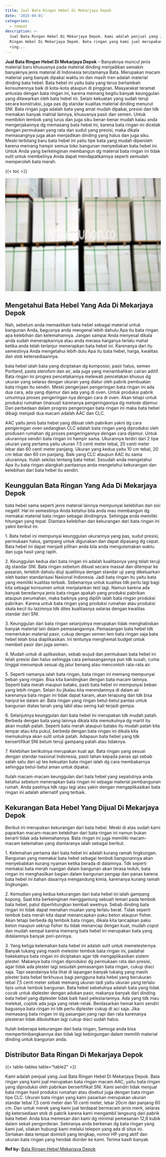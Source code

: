 ```yaml
---
title: Jual Bata Ringan Hebel Di Mekarjaya Depok
date: '2025-04-01'
categories:
  - tempat
description: >-
  Jual Bata Ringan Hebel Di Mekarjaya Depok. Kami adalah penjual yang Jual Bata
  Ringan Hebel Di Mekarjaya Depok. Bata ringan yang kami jual merupakan bata
  ring...
---
```


**Jual Bata Ringan Hebel Di Mekarjaya Depok** – Banyaknya muncul jenis material baru khususnya pada material dinding menjadikan semakin banyaknya jenis material di Indonesia terutamanya Bata. Merupakan macam material yang banyak dipakai waktu ini dan masih tren adalah material dinding bata hebel. Bata hebel ini yaitu bata yang terus bertambah konsumennya baik di kota-kota ataupun di pinggiran. Masyarakat teramat antusias dengan bata ringan ini, karena memang begitu banyak keunggulan yang ditawarkan oleh bata hebel ini. Selain kekuatan yang sudah teruji secara konstruksi, juga pas dg standar kualitas material dinding menurut SNI. Bata ringan juga adalah bata yang amat mudah dipakai, presisi dan tdk memakan banyak matrial lainnya, khususnya pasir dan semen. Untuk membikin tembok yang lurus dan juga siku benar-benar mudah kalau anda mengerjakannya dg memasang bata hebel ini, karena bata ringan ini dicetak dengan permukaan yang rata dan sudut yang presisi, maka dikala memasangnya juga akan menjadikan dinding yang halus dan juga siku. Meski terbilang baru bata hebel ini yaitu tipe bata yang mudah diperoleh karena memang hampir semua toko bangunan menyediakan bata hebel ini. Untuk Anda yang berkeinginan membangun dg material bata ringan ini tidak sulit untuk membelinya Anda dapat mendapatkannya seperti semudah memperoleh bata merah.

{{< toc >}}

![Jual Bata Ringan Hebel Di Mekarjaya Depok](/images/jual-hebel-murah-39.png)

## Mengetahui Bata Hebel Yang Ada Di Mekarjaya Depok

Nah, sebelum anda memastikan bata hebel sebagai material untuk bangunan Anda, bagusnya anda mengenal lebih dahulu Apa itu bata ringan apa kelebihan dan kelemahannya. Jangan sampai Anda menyesal dikala anda sudah menerapkannya atau anda merasa harganya terlalu mahal ketika anda telah terlanjur menerapkan bata hebel ini. Karenanya dari itu semestinya Anda mengetahui lebih dulu Apa itu bata hebel, harga, kwalitas dan stok ketersediaannya.

bata hebel ialah bata yang diciptakan dg komposisi; pasir halus, semen Portland, pasta sterofom dan air, ada juga yang menambahkan cairan aditif. Bata ringan ini progres pencetakannya melewati pencetakan khusus dg ukuran yang selaras dengan ukuran yang diatur oleh pabrik pembuatan bata ringan itu sendiri. Meski pengerjaan pengeringan bata ringan ini ada dua cara, ada yang dijemur dan ada yang di oven. Untuk produksi pabrik umumnya proses pengeringan nya dengan cara di oven. Akan tetapi untuk produksi rumahan (manual) karenanya pengeringannya dg metode dijemur. Dari perbedaan dalam progres pengeringan bata ringan ini maka bata hebel dibagi menjadi dua macam adalah AAC dan CLC.

AAC yaitu jenis bata hebel yang dibuat oleh pabrikan yakni dg cara pengeringan oven sedangkan CLC adalah bata ringan yang diproduksi oleh produsen rumahan dg proses pengeringannya dengan cara dijemur. Untuk ukurannya sendiri bata ringan ini hampir sama. Ukurannya terdiri dari 2 tipe ukuran yang pertama yaitu ukuran 7.5 centi meter tebal, 20 centi meter lebar dan 60 centi meter panjang. Ukuran yang kedua yaitu 10 cm tebal, 20 cm lebar dan 60 cm panjang. Baik yang CLC ataupun AAC itu sama ukurannya. Itulah sekilas tentang bata hebel. Sesudah anda mengetahui Apa itu bata ringan alangkah pantasnya anda mengetahui kekurangan dan kelebihan dari bata hebel itu sendiri.

## Keunggulan Bata Ringan Yang Ada Di Mekarjaya Depok

bata hebel sama seperti jenis material lainnya mempunyai kelebihan dan sisi negatif. Hal ini semestinya Anda ketahui bila anda mau membangun dg memakai material bata ringan sebagai dindingnya. Sehingga anda memiliki hitungan yang tepat. Diantara kelebihan dan kekurangan dari bata ringan ini yakni berikut ini.

1\. Bata hebel ini mempunyai keunggulan ukurannya yang pas, sudut presisi, permukaan halus, gampang untuk digunakan dan dapat dipasang dg cepat. Bata hebel ini dapat menjadi pilihan anda bila anda mengutamakan waktu dan juga hasil yang rapih.

2\. Keunggulan kedua dari bata ringan ini adalah kualitasnya yang telah teruji dg standar SNI. Bata ringan sebelum dibuat secara massal dan dilempar ke pasaran, terlebih dahulu diuji qualitinya dengan standar uji yang dikeluarkan oleh badan standarisasi Nasional Indonesia. Jadi bata ringan itu yaitu bata yang memiliki kualitas terbaik. Sebenarnya untuk kualitas tdk perlu lagi bagi kita sebagai konsumen untuk menjalankan test lagi. Namun karena ada banyak beredarnya jenis bata ringan apakah yang produksi pabrikan ataupun perumahan, maka baiknya yang dipilih ialah bata ringan produksi pabrikan. Karena untuk bata ringan yang produksi rumahan atau produksi skala kecil itu lazimnya tdk dites kualitasnya selaras dengan kwalitas standar dari SNI.

3\. Keunggulan dari bata ringan selanjutnya merupakan tidak menghabiskan banyak material lain dalam pemasangannya. Pemasangan bata hebel tdk memerlukan material pasir, cukup dengan semen lem bata ringan saja bata hebel telah bisa diaplikasikan. Ini tentunya menghemat budget untuk membeli pasir dan juga semen.

4\. Mudah untuk di aplikasikan, sebab wujud dan permukaan bata hebel ini telah presisi dan halus sehingga cara pemasangannya pun tdk susah, cuma tinggal menumpuk sesuai dg jalur benang atau mencontoh rata-rata air.

5\. Seperti namanya ialah bata ringan, bata ringan ini memang mempunyai beban yang ringan. Bisa kita bandingkan dengan bata macam lainnya. Seperti bata merah maupun batako, pasti bata hebel ini mempunyai beban yang lebih ringan. Selain itu jikalau kita merendamnya di dalam air karenanya bata ringan ini tidak dapat karam, akan terapung dan tdk bisa hanyut ke dalam air. Bata ringan yang ringan betul-betul pantas untuk bangunan diatas tanah yang labil atau sering kali terjadi gempa.

6\. Selanjutnya keunggulan dari bata hebel ini merupakan tdk mudah patah. Berbeda dengan bata yang lainnya dikala kita memukulnya dg martil itu akan mudah patah. Seperti bata merah ataupun batako itu mudah patah kita lempar atau kita pukul, berbeda dengan bata ringan ini dikala kita memukulnya akan sulit untuk patah. Adapaun bata hebel yang tdk bersertifikat SNI belum teruji gampang patah atau tidaknya.

7\. Kelebihan berikutnya merupakan kuat api. Bata ringan yang sesuai dengan standar nasional Indonesia, pasti tahan kepada panas api sebab salah satu dari uji tes kekuatan bata ringan ialah dg cara membakarnya sehingga betul-betul aman untuk dipakai.

Itulah macam-macam keunggulan dari bata hebel yang sepatutnya anda ketahui sebelum menerapkan bata ringan ini sebagai material pembangunan rumah. Anda pastinya tdk ragu lagi atau yakin dengan mengaplikasikan bata ringan ini adalah alternatif yang terbaik.

## Kekurangan Bata Hebel Yang Dijual Di Mekarjaya Depok

Berikut ini merupakan kekurangan dari bata hebel. Meski di atas sudah kami paparkan macam-macam kelebihan dari bata ringan ini namun bukan berarti tidak ada kelemahannya. Bata ringan ini juga memiliki macam-macam kelemahan yang diantaranya ialah sebagai berikut.

1\. Kelemahan pertama dari bata hebel ini adalah kurang ramah lingkungan. Bangunan yang memakai bata hebel sebagai tembok bangunannya akan menyebabkan kurang nyaman ketika berada di dalamnya. Tdk seperti memakai bata merah ruangan dalam bangunan akan terasa teduh, bata ringan ini menghasilkan bagian dalam bangunan pengap dan panas karena bata hebel ini bahan dasarnya mengandung kimia, karenanya kurang ramah lingkungan.

2\. Kemudian yang kedua kekurangan dari bata hebel ini ialah gampang kopong. Saat kita berkeinginan menggantung sebuah lemari pada tembok bata hebel, patut diperhitungkan kembali awetnya. Sebab dinding bata ringan ini tidak dapat menahan muatan yang terlalu berat. Tidak seperti tembok bata merah kita dapat menancapkan paku beton ataupun fisher. Akan tetapi berbeda dg tembok bata ringan, dikala kita tancapkan paku beton maupun sekrup fisher itu tidak menancap dengan kuat, mudah copot dan mudah sempal karena memang bata hebel ini merupakan bata yang didalamnya banyak pori-porinya.

3\. Yang ketiga kelemahan bata hebel ini adalah sulit untuk memelesternya. Banyak tukang yang masih melester tembok bata ringan ini, padahal hakekatnya bata ringan ini diciptakan agar tdk mengaplikasikan sistem plester. Makanya bata ringan diproduksi dg permukaan rata dan presisi, agar tidak ada plester lagi sesudah pemasangan bata ringan, cukup diaci saja. Tapi seandainya kita lihat di lapangan banyak tukang yang masih plester bata hebel terkhusus bagi pengguna bata hebel yang berukuran tebal 7,5 centi meter sebab memang ukuran tadi yaitu ukuran yang terlalu tipis untuk tembok bangunan. Bata hebel sebetulnya adalah bata yang tidak cocok untuk diplester dengan adukan pasir, makanya banyak dari dinding bata hebel yang diplester tidak baik hasil pelestariannya. Ada yang tdk mau melekat, coplok ada juga yang retak-retak. Berdasarkan hemat kami sendiri bagusnya bata ringan ini tdk perlu diplester cukup di aci saja. Jika memasang bata ringan ini dg pasangan yang rapi dan rata karenanya plesteran tidak dibutuhkan lagi cukup diaci sudah halus.

Itulah beberapa kekurangan dari bata ringan, Semoga anda bisa mempertimbangkannya dan tidak lagi kebingungan dalam memilih material dinding untuk bangunan anda.

## Distributor Bata Ringan Di Mekarjaya Depok

{{< table-tables table="table2" >}}

Kami adalah penjual yang Jual Bata Ringan Hebel Di Mekarjaya Depok. Bata ringan yang kami jual merupakan bata ringan macam AAC, yaitu bata ringan yang diproduksi oleh pabrikan bersertifikat SNI. Kami sendiri tidak menjual bata ringan hasil produksi rumahan atau disebut juga dengan bata ringan tipe CLC. Ukuran bata ringan yang kami pasarkan merupakan ukuran standar tebal 7,5 centi meter dan 10 centi meter, lebar 20cm dan panjang 60 cm. Dan untuk merek yang kami jual terdapat bermacam jenis merk, selaras dg ketersediaan stok di pabrik karena kami mengambil langsung dari pabrik bata hebel. Anda bisa memesan dari kami dg minimal pemesanan 12,6 kubik dalam sekali pengorderan. Sekiranya anda berkenan dg bata ringan yang kami jual, silakan hubungi kami melalui telepon yang ada di situs ini. Sertakan data tempat domisili yang lengkap, nomor HP yang aktif dan ukuran bata ringan yang hendak diorder ke kami. Terima kasih banyak.

**Ref by:** [Bata Ringan Hebel Mekarjaya Depok](https://id.wikipedia.org/wiki/Bata)
